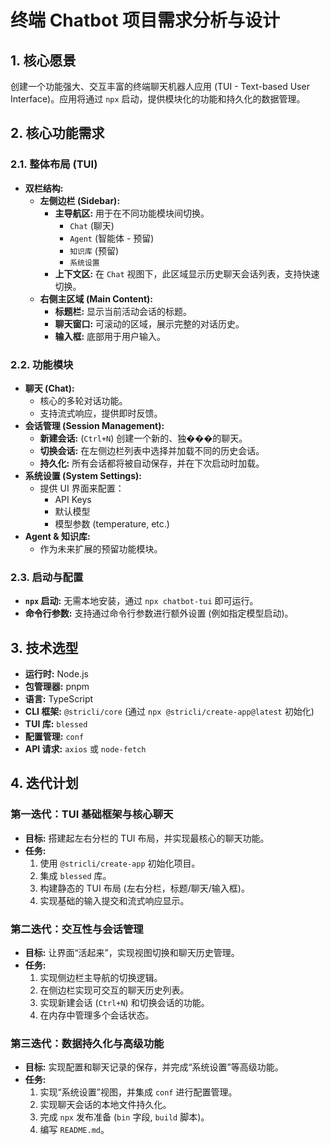 # 终端 Chatbot 项目需求分析与设计

## 1. 核心愿景

创建一个功能强大、交互丰富的终端聊天机器人应用 (TUI - Text-based User Interface)。应用将通过 `npx` 启动，提供模块化的功能和持久化的数据管理。

## 2. 核心功能需求

### 2.1. 整体布局 (TUI)

- **双栏结构:**
    - **左侧边栏 (Sidebar):**
        - **主导航区:** 用于在不同功能模块间切换。
            - `Chat` (聊天)
            - `Agent` (智能体 - 预留)
            - `知识库` (预留)
            - `系统设置`
        - **上下文区:** 在 `Chat` 视图下，此区域显示历史聊天会话列表，支持快速切换。
    - **右侧主区域 (Main Content):**
        - **标题栏:** 显示当前活动会话的标题。
        - **聊天窗口:** 可滚动的区域，展示完整的对话历史。
        - **输入框:** 底部用于用户输入。

### 2.2. 功能模块

- **聊天 (Chat):**
    - 核心的多轮对话功能。
    - 支持流式响应，提供即时反馈。
- **会话管理 (Session Management):**
    - **新建会话:** (`Ctrl+N`) 创建一个新的、独���的聊天。
    - **切换会话:** 在左侧边栏列表中选择并加载不同的历史会话。
    - **持久化:** 所有会话都将被自动保存，并在下次启动时加载。
- **系统设置 (System Settings):**
    - 提供 UI 界面来配置：
        - API Keys
        - 默认模型
        - 模型参数 (temperature, etc.)
- **Agent & 知识库:**
    - 作为未来扩展的预留功能模块。

### 2.3. 启动与配置

- **`npx` 启动:** 无需本地安装，通过 `npx chatbot-tui` 即可运行。
- **命令行参数:** 支持通过命令行参数进行额外设置 (例如指定模型启动)。

## 3. 技术选型

- **运行时:** Node.js
- **包管理器:** pnpm
- **语言:** TypeScript
- **CLI 框架:** `@stricli/core` (通过 `npx @stricli/create-app@latest` 初始化)
- **TUI 库:** `blessed`
- **配置管理:** `conf`
- **API 请求:** `axios` 或 `node-fetch`

## 4. 迭代计划

### 第一迭代：TUI 基础框架与核心聊天
- **目标:** 搭建起左右分栏的 TUI 布局，并实现最核心的聊天功能。
- **任务:**
    1.  使用 `@stricli/create-app` 初始化项目。
    2.  集成 `blessed` 库。
    3.  构建静态的 TUI 布局 (左右分栏，标题/聊天/输入框)。
    4.  实现基础的输入提交和流式响应显示。

### 第二迭代：交互性与会话管理
- **目标:** 让界面“活起来”，实现视图切换和聊天历史管理。
- **任务:**
    1.  实现侧边栏主导航的切换逻辑。
    2.  在侧边栏实现可交互的聊天历史列表。
    3.  实现新建会话 (`Ctrl+N`) 和切换会话的功能。
    4.  在内存中管理多个会话状态。

### 第三迭代：数据持久化与高级功能
- **目标:** 实现配置和聊天记录的保存，并完成“系统设置”等高级功能。
- **任务:**
    1.  实现“系统设置”视图，并集成 `conf` 进行配置管理。
    2.  实现聊天会话的本地文件持久化。
    3.  完成 `npx` 发布准备 (`bin` 字段, `build` 脚本)。
    4.  编写 `README.md`。
